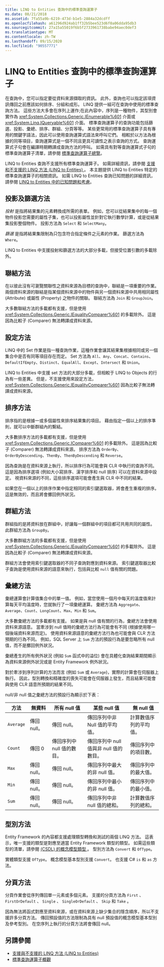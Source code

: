 ```yaml
---
title: LINQ to Entities 查詢中的標準查詢運算子
ms.date: 08/21/2018
ms.assetid: 7fa55a9b-6219-473d-b1e5-2884a32dcdff
ms.openlocfilehash: a61296d924ab1ff32b5bee523d6f0a06dda95db3
ms.sourcegitcommit: 27a15a55019f6b5f2733961738babe94aec0def3
ms.translationtype: MT
ms.contentlocale: zh-TW
ms.lasthandoff: 09/15/2020
ms.locfileid: "90557771"
---
```

# <a name="standard-query-operators-in-linq-to-entities-queries"></a>LINQ to Entities 查詢中的標準查詢運算子
在查詢中，您可以指定要從資料來源擷取的資訊。 此外，查詢也可以指定該項資訊傳回之前應該如何排序、分組和成形。 LINQ 提供一組可在查詢中使用的標準查詢方法。 這些方法大多會在序列上運作;在此內容中，序列是一種物件，其型別會實作為 <xref:System.Collections.Generic.IEnumerable%601> 介面或 <xref:System.Linq.IQueryable%601> 介面。 標準查詢運算子的查詢功能包括篩選、投影、彙總、排序、群組、分頁等等。 某些更常用的標準查詢運算子具有專用的關鍵字語法，因此可以使用查詢運算式語法來呼叫它們。 相較於以方法為根據的同等項目，查詢運算式是一個不同且更具可讀性之表示查詢的方式。 查詢運算式子句會在編譯時期轉譯成查詢方法的呼叫。 如需具有對等查詢運算式子句的標準查詢運算子清單，請參閱 [標準查詢運算子總覽](/previous-versions/visualstudio/visual-studio-2013/bb397896(v=vs.120))。  
  
 LINQ to Entities 查詢不支援所有標準查詢運算子。 如需詳細資訊，請參閱 [支援和不支援的 LINQ 方法 (LINQ to Entities) ](supported-and-unsupported-linq-methods-linq-to-entities.md)。 本主題提供 LINQ to Entities 特定的標準查詢運算子的相關資訊。 如需 LINQ to Entities 查詢已知問題的詳細資訊，請參閱 [LINQ to Entities 中的已知問題和考慮](known-issues-and-considerations-in-linq-to-entities.md)。  
  
## <a name="projection-and-filtering-methods"></a>投影及篩選方法  
 *投射* 是指將結果集的元素轉換成所需的表單。 例如，您可以從結果集中的每一個物件投影您需要的屬性子集，也可以投影屬性並針對它執行數學計算，或是從結果集投影整個物件。 投影方法為 `Select` 和 `SelectMany`。  
  
 *篩選* 是指將結果集限制為只包含符合指定條件之元素的作業。 篩選方法為 `Where`。  
  
 LINQ to Entities 中支援投射和篩選方法的大部分多載，但接受位置引數的多載除外。  
  
## <a name="join-methods"></a>聯結方法  
 在以彼此沒有可瀏覽關聯性之資料來源為目標的查詢中，聯結是一項重要的作業。 兩個資料來源的聯結是指某個資料來源中的物件與另一個資料來源中共用相同屬性 (Attribute) 或屬性 (Property) 之物件的關聯。 聯結方法為 `Join` 和 `GroupJoin`。  
  
 大多數聯結方法的多載都有支援，但是使用 <xref:System.Collections.Generic.IEqualityComparer%601> 的多載除外。 這是因為比較子 (Comparer) 無法轉譯成資料來源。  
  
## <a name="set-methods"></a>設定方法  
 LINQ 中的 Set 作業是指一種查詢作業，這種作業會讓其結果集根據相同或另一個集合中是否有同等項目存在而定。 Set 方法為 `All`、`Any`、`Concat`、`Contains`、`DefaultIfEmpty`、`Distinct`、`EqualAll`、`Except`、`Intersect` 和 `Union`。  
  
 LINQ to Entities 中支援 set 方法的大部分多載，但相較于 LINQ to Objects 的行為有一些差異。 但是，不支援使用來設定方法， <xref:System.Collections.Generic.IEqualityComparer%601> 因為比較子無法轉譯成資料來源。  
  
## <a name="ordering-methods"></a>排序方法  
 排序指的是根據一或多個屬性來排序結果集的項目。 藉由指定一個以上的排序準則，就可以中斷群組內的繫結。  
  
 大多數排序方法的多載都有支援，但是使用 <xref:System.Collections.Generic.IComparer%601> 的多載除外。 這是因為比較子 (Comparer) 無法轉譯成資料來源。 排序方法為 `OrderBy`、`OrderByDescending`、`ThenBy`、`ThenByDescending` 和 `Reverse`。  
  
 因為查詢是在資料來源上執行，所以排序行為可能會與 CLR 中執行的查詢不同。 這是因為排序選項 (例如大小寫排序、漢字排序和 null 排序) 可以在資料來源中設定。 視資料來源的不同，這些排序選項可能會產生與 CLR 中不同的結果。  
  
 如果您在一個以上的排序作業中指定相同的索引鍵選取器，將會產生重複的排序。 這是無效的，而且將會擲回例外狀況。  
  
## <a name="grouping-methods"></a>群組方法  
 群組指的是將資料放在群組中，好讓每一個群組中的項目都可共用共同的屬性。 此群組方法為 `GroupBy`。  
  
 大多數群組方法的多載都有支援，但是使用 <xref:System.Collections.Generic.IEqualityComparer%601> 的多載除外。 這是因為比較子 (Comparer) 無法轉譯成資料來源。  
  
 群組方法會使用索引鍵選取器的不同子查詢對應到資料來源。 索引鍵選取器比較子查詢是使用資料來源的語意來執行，包括與比較 `null` 值有關的問題。  
  
## <a name="aggregate-methods"></a>彙總方法  
 彙總運算會計算值集合中的單一值。 例如，當您使用一個月中每天的溫度值來計算每天平均溫度時，您就執行了一項彙總運算。 彙總方法為 `Aggregate`、`Average`、`Count`、`LongCount`、`Max`、`Min` 和 `Sum`。  
  
 大多數彙總方法的多載都有支援。 如果是與 null 值有關的行為，彙總方法會使用資料來源語意。 當牽涉到 null 值時的彙總方法行為可能會有不同 (根據使用哪一個後端資料來源而定)。 使用資料來源語意的彙總方法行為也可能會與 CLR 方法預期的行為不同。 例如，SQL Server 上 `Sum` 方法的預設行為是要忽略所有 null 值，而不是擲回例外狀況。  
  
 彙總產生的所有例外狀況 (例如 `Sum` 函式中的溢位) 會在具體化查詢結果期間顯示為資料來源例外狀況或是 Entity Framework 例外狀況。  
  
 對於牽涉到序列計算的方法而言 (例如 `Sum` 或 `Average`)，實際的計算會在伺服器上執行。 因此，型別轉換和精確度的喪失可能會在伺服器上發生，而且結果可能會與使用 CLR 語意所預期的結果不同。  
  
 null/非 null 值之彙總方法的預設行為顯示於下表：  
  
|方法|無資料|所有 null 值|某些 null 值|無 null 值|  
|------------|-------------|---------------------|----------------------|--------------------|  
|`Average`|傳回 null。|傳回 null。|傳回序列中非 Null 值的平均值。|計算數值序列的平均值。|  
|`Count`|傳回 0|傳回序列中 null 值的數目。|傳回序列中 null 值與非 null 值的數目。|傳回序列中的項目數。|  
|`Max`|傳回 null。|傳回 null。|傳回序列中最大的非 null 值。|傳回序列中的最大值。|  
|`Min`|傳回 null。|傳回 null。|傳回序列中最小的非 null 值。|傳回序列中的最小值。|  
|`Sum`|傳回 null。|傳回 null。|傳回序列中非 null 值的總和。|計算數值序列的總和。|  
  
## <a name="type-methods"></a>型別方法  
 Entity Framework 的內容都支援處理類型轉換和測試的兩個 LINQ 方法。 這表示，唯一支援的類型是對應至適當 Entity Framework 類型的類型。 如需這些類型的清單，請參閱 [ (CSDL) 的概念模型類型 ](/ef/ef6/modeling/designer/advanced/edmx/csdl-spec#conceptual-model-types-csdl)。 型別方法為 `Convert` 和 `OfType`。  
  
 實體類型支援 `OfType`。 概念模型基本型別支援 `Convert`。  也支援 C# `is` 和 `as` 方法。  
  
## <a name="paging-methods"></a>分頁方法  
 分頁作業會從序列傳回單一元素或多個元素。 支援的分頁方法為 `First` 、 `FirstOrDefault` 、 `Single` 、 `SingleOrDefault` 、 `Skip` 和 `Take` 。  
  
 因為無法將函式對應至資料來源，或在資料來源上缺少集合的隱含順序，所以不支援許多分頁方法。 傳回預設值的方法限制為具有 null 預設值的概念模型基本型別及參考型別。 在空序列上執行的分頁方法將會傳回 null。  
  
## <a name="see-also"></a>另請參閱

- [支援與不支援的 LINQ 方法 (LINQ to Entities)](supported-and-unsupported-linq-methods-linq-to-entities.md)
- [標準查詢運算子概觀](/previous-versions/visualstudio/visual-studio-2013/bb397896(v=vs.120))
